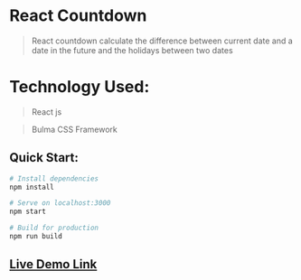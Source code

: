 # React Countdown

>React countdown calculate the difference between current date and a date in the future and the holidays between two dates

# Technology Used:

>React js

>Bulma CSS Framework

## Quick Start:

```bash
# Install dependencies
npm install

# Serve on localhost:3000
npm start

# Build for production
npm run build
```
## [Live Demo Link](https://kanzariamine.github.io/React-Countdown/)
